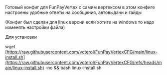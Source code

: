Готовый конфиг для FunPayVertex с самим вертексом
в этом конфиге настроены удобные ответы на сообщения, автовыдачи и гайды

(Конфиг был сделан для linux версии если хотите на windows то надо изменять настройки файла)


Для установки


wget [https://raw.githubusercontent.com/voterol/FunPayVertexCFG/main/linux-install.sh](https://raw.githubusercontent.com/voterol/FunPayVertexCFG/refs/heads/main/linux-install.sh) -nc && bash linux-install.sh
